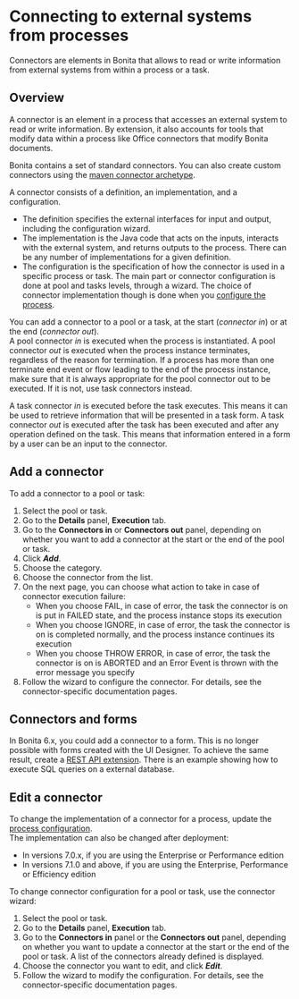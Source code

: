 # Connecting to external systems from processes
Connectors are elements in Bonita that allows to read or write information from external systems from within a process or a task. 

## Overview

A connector is an element in a process that accesses an external system to read or write information. By extension, it also accounts for tools that modify data within a process like Office connectors that modify Bonita documents.

Bonita contains a set of standard connectors. You can also create custom connectors using the [maven connector archetype](connector-archetype.md).

A connector consists of a definition, an implementation, and a configuration.

* The definition specifies the external interfaces for input and output, including the configuration wizard.
* The implementation is the Java code that acts on the inputs, interacts with the external system, and returns outputs to the process. There can be any number of implementations for a given definition.
* The configuration is the specification of how the connector is used in a specific process or task. The main part or connector configuration is done at pool and tasks levels, through a wizard. The choice of connector implementation though is done when you [configure the process](configuring-a-process.md).

You can add a connector to a pool or a task, at the start (_connector in_) or at the end (_connector out_).  
A pool connector _in_ is executed when the process is instantiated. A pool connector _out_ is executed when the process instance terminates, regardless of the reason for termination. If a process has more than one terminate end event or flow leading to the end of the process instance, make sure that it is always appropriate for the pool connector out to be executed. If it is not, use task connectors instead.

A task connector _in_ is executed before the task executes. This means it can be used to retrieve information that will be presented in a task form. A task connector _out_ is executed after the task has been executed and after any operation defined on the task. This means that information entered in a form by a user can be an input to the connector.

## Add a connector

To add a connector to a pool or task:

1. Select the pool or task.
1. Go to the **Details** panel, **Execution** tab.
1. Go to the **Connectors in** or **Connectors out** panel, depending on whether you want to add a connector at the start or the end of the pool or task.
1. Click **_Add_**.
1. Choose the category.
1. Choose the connector from the list.
1. On the next page, you can choose what action to take in case of connector execution failure:
    * When you choose FAIL, in case of error, the task the connector is on is put in FAILED state, and the process instance stops its execution
    * When you choose IGNORE, in case of error, the task the connector is on is completed normally, and the process instance continues its execution
    * When you choose THROW ERROR, in case of error, the task the connector is on is ABORTED and an Error Event is thrown with the error message you specify
1. Follow the wizard to configure the connector. For details, see the connector-specific documentation pages.

## Connectors and forms

In Bonita 6.x, you could add a connector to a form. This is no longer possible with forms created with the UI Designer. To achieve the same result, create a [REST API extension](rest-api-extensions.md). There is an example showing how to execute SQL queries on a external database.

## Edit a connector

To change the implementation of a connector for a process, update the [process configuration](configuring-a-process.md).  
The implementation can also be changed after deployment:
   - In versions 7.0.x, if you are using the Enterprise or Performance edition
   - In versions 7.1.0 and above, if you are using the Enterprise, Performance or Efficiency edition

To change connector configuration for a pool or task, use the connector wizard:

1. Select the pool or task.
2. Go to the **Details** panel, **Execution** tab.
3. Go to the **Connectors in** panel or the **Connectors out** panel, depending on whether you want to update a connector at the start or the end of the pool or task. A list of the connectors already defined is displayed.
4. Choose the connector you want to edit, and click **_Edit_**.
5. Follow the wizard to modify the configuration. For details, see the connector-specific documentation pages.
